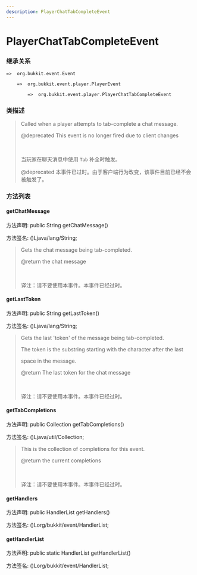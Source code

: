 ```yaml
---
description: PlayerChatTabCompleteEvent
---
```


# PlayerChatTabCompleteEvent

### 继承关系

    =>  org.bukkit.event.Event

        =>  org.bukkit.event.player.PlayerEvent

            =>  org.bukkit.event.player.PlayerChatTabCompleteEvent

### 类描述

> Called when a player attempts to tab-complete a chat message.
> 
> @deprecated This event is no longer fired due to client changes
> 
> <br>
> 
> 当玩家在聊天消息中使用 `Tab` 补全时触发。
> 
> @deprecated 本事件已过时。由于客户端行为改变，该事件目前已经不会被触发了。

### 方法列表

#### getChatMessage

方法声明: public String getChatMessage()

方法签名: ()Ljava/lang/String;

> Gets the chat message being tab-completed.
> 
> @return the chat message
> 
> <br>
> 
> 译注：请不要使用本事件。本事件已经过时。

#### getLastToken

方法声明: public String getLastToken()

方法签名: ()Ljava/lang/String;

> Gets the last 'token' of the message being tab-completed.
> 
> The token is the substring starting with the character after the last
> 
> space in the message.
> 
> @return The last token for the chat message
> 
> <br>
> 
> 译注：请不要使用本事件。本事件已经过时。

#### getTabCompletions

方法声明: public Collection<String> getTabCompletions()

方法签名: ()Ljava/util/Collection;

> This is the collection of completions for this event.
> 
> @return the current completions
> 
> <br>
> 
> 译注：请不要使用本事件。本事件已经过时。

#### getHandlers

方法声明: public HandlerList getHandlers()

方法签名: ()Lorg/bukkit/event/HandlerList;

#### getHandlerList

方法声明: public static HandlerList getHandlerList()

方法签名: ()Lorg/bukkit/event/HandlerList;